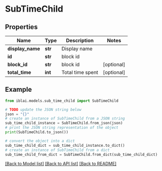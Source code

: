 # SubTimeChild


## Properties

Name | Type | Description | Notes
------------ | ------------- | ------------- | -------------
**display_name** | **str** | Display name | 
**id** | **str** | block id | 
**block_id** | **str** | block id | [optional] 
**total_time** | **int** | Total time spent | [optional] 

## Example

```python
from iblai.models.sub_time_child import SubTimeChild

# TODO update the JSON string below
json = "{}"
# create an instance of SubTimeChild from a JSON string
sub_time_child_instance = SubTimeChild.from_json(json)
# print the JSON string representation of the object
print(SubTimeChild.to_json())

# convert the object into a dict
sub_time_child_dict = sub_time_child_instance.to_dict()
# create an instance of SubTimeChild from a dict
sub_time_child_from_dict = SubTimeChild.from_dict(sub_time_child_dict)
```
[[Back to Model list]](../README.md#documentation-for-models) [[Back to API list]](../README.md#documentation-for-api-endpoints) [[Back to README]](../README.md)


